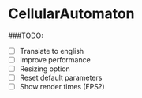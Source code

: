 # CellularAutomaton

###TODO:

* [ ] Translate to english
* [ ] Improve performance
* [ ] Resizing option
* [ ] Reset default parameters
* [ ] Show render times (FPS?)

